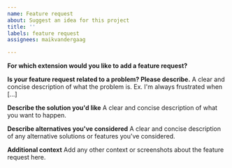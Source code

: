 ```yaml
---
name: Feature request
about: Suggest an idea for this project
title: ''
labels: feature request
assignees: maikvandergaag

---
```


**For which extension would you like to add a feature request?**

**Is your feature request related to a problem? Please describe.**
A clear and concise description of what the problem is. Ex. I'm always frustrated when [...]

**Describe the solution you'd like**
A clear and concise description of what you want to happen.

**Describe alternatives you've considered**
A clear and concise description of any alternative solutions or features you've considered.

**Additional context**
Add any other context or screenshots about the feature request here.
